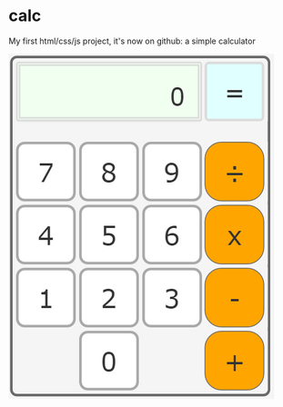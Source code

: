 # calc
My first html/css/js project, it's now on github: a simple calculator

![alt tag](https://github.com/dartho19/calc/blob/master/calc.png?raw=true)

